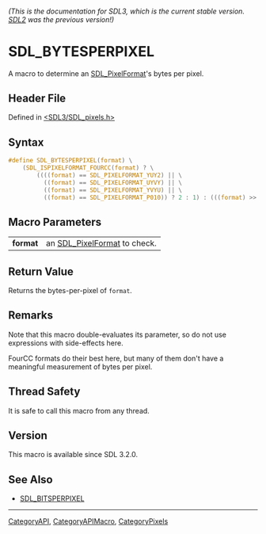 ###### (This is the documentation for SDL3, which is the current stable version. [SDL2](https://wiki.libsdl.org/SDL2/) was the previous version!)
# SDL_BYTESPERPIXEL

A macro to determine an [SDL_PixelFormat](SDL_PixelFormat)'s bytes per pixel.

## Header File

Defined in [<SDL3/SDL_pixels.h>](https://github.com/libsdl-org/SDL/blob/main/include/SDL3/SDL_pixels.h)

## Syntax

```c
#define SDL_BYTESPERPIXEL(format) \
    (SDL_ISPIXELFORMAT_FOURCC(format) ? \
        ((((format) == SDL_PIXELFORMAT_YUY2) || \
          ((format) == SDL_PIXELFORMAT_UYVY) || \
          ((format) == SDL_PIXELFORMAT_YVYU) || \
          ((format) == SDL_PIXELFORMAT_P010)) ? 2 : 1) : (((format) >> 0) & 0xFF))
```

## Macro Parameters

|            |                                                 |
| ---------- | ----------------------------------------------- |
| **format** | an [SDL_PixelFormat](SDL_PixelFormat) to check. |

## Return Value

Returns the bytes-per-pixel of `format`.

## Remarks

Note that this macro double-evaluates its parameter, so do not use
expressions with side-effects here.

FourCC formats do their best here, but many of them don't have a meaningful
measurement of bytes per pixel.

## Thread Safety

It is safe to call this macro from any thread.

## Version

This macro is available since SDL 3.2.0.

## See Also

- [SDL_BITSPERPIXEL](SDL_BITSPERPIXEL)

----
[CategoryAPI](CategoryAPI), [CategoryAPIMacro](CategoryAPIMacro), [CategoryPixels](CategoryPixels)


